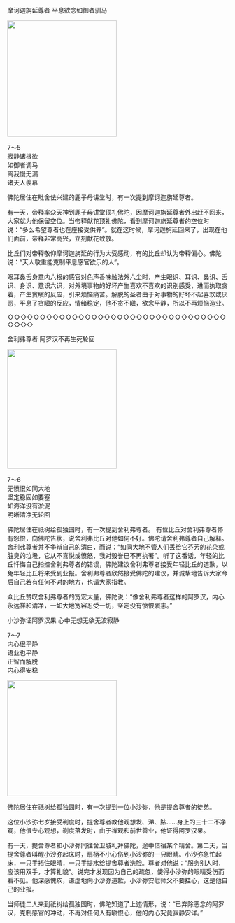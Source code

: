 摩诃迦旃延尊者 平息欲念如御者驯马

<div class="e2">
<img src="images/fjj-33-4.jpg" width="250" height="266"/>
<div>
 <p class="p13-5">7～5<br>
 寂静诸根欲<br>
 如御者调马<br>
 离我慢无漏<br>
 诸天人羡慕</p> 
</div>
</div>



佛陀居住在毗舍佉兴建的鹿子母讲堂时，有一次提到摩诃迦旃延尊者。

有一天，帝释率众天神到鹿子母讲堂顶礼佛陀，因摩诃迦旃延尊者外出赶不回来，大家就为他保留空位。当帝释献花顶礼佛陀，看到摩诃迦旃延尊者的空位时说：“多么希望尊者也在座接受供养”。就在这时候，摩诃迦旃延回来了，出现在他们面前，帝释非常高兴，立刻献花致敬。

比丘们对帝释敬仰摩诃迦旃延的行为大受感动，有的比丘却认为帝释偏心。佛陀说：“天人敬重能克制平息感官欲乐的人”。

眼耳鼻舌身意内六根的感官对色声香味触法外六尘时，产生眼识、耳识、鼻识、舌识、身识、意识六识，对外境事物的好坏产生喜欢不喜欢的识别感受，进而执取贪着，产生贪瞋的反应，引来烦恼痛苦。解脱的圣者由于对事物的好坏不起喜欢或厌恶，平息了贪瞋的反应，情绪稳定，他不贪不瞋，欲念平静，所以不再烦恼造业。

◇◇◇◇◇◇◇◇◇◇◇◇◇◇◇◇◇◇◇◇◇◇◇◇◇◇◇◇◇◇◇◇◇◇◇◇◇◇

舍利弗尊者 阿罗汉不再生死轮回

<div class="e2">
<img src="images/fjj-33-5.jpg" width="250" height="274"/>
<div>
 <p class="p13-5">7～6<br>
 无愤恨如同大地<br>
 坚定稳固如要塞<br>
 如海洋没有淤泥<br>
 明晰清净无轮回</p> 
</div>
</div>

佛陀居住在祇树给孤独园时，有一次提到舍利弗尊者。 有位比丘对舍利弗尊者怀有怨恨，向佛陀告状，说舍利弗比丘对他如何不好。佛陀请舍利弗尊者自己解释。舍利弗尊者并不争辩自己的清白，而说：“如同大地不管人们丢给它芬芳的花朵或脏臭的垃圾，它从不喜悦或愤怒，我对毁誉已不再执著”。听了这番话，年轻的比丘忏悔自己指控舍利弗尊者的错误，佛陀建议舍利弗尊者接受年轻比丘的道歉，以免年轻比丘将来受到业报。舍利弗尊者欣然接受佛陀的建议，并诚挚地告诉大家今后自己若有任何不对的地方，也请大家指教。

众比丘赞叹舍利弗尊者的宽宏大量，佛陀说：“像舍利弗尊者这样的阿罗汉，内心永远祥和清净，一如大地宽容忍受一切，坚定没有愤恨瞋恚。”

小沙弥证阿罗汉果 心中无想无欲无波寂静

<div class="e2">
<div>
 <p class="p13-5">7～7<br>
 内心很平静<br>
 语业也平静<br>
 正智而解脱<br>
 内心得安稳</p> 
</div>
<img src="images/fjj-33-3.jpg" width="250" height="265"/>
</div>

佛陀居住在祇树给孤独园时，有一次提到一位小沙弥，他是提舍尊者的徒弟。

这位小沙弥七岁接受剃度时，提舍尊者教他观想发、涕、脓……身上的三十二不净观，他很专心观想，剃度落发时，由于禅观和前世善业，他证得阿罗汉果。

有一天，提舍尊者和小沙弥同往舍卫城礼拜佛陀，途中借宿某个精舍。第二天，当提舍尊者叫醒小沙弥起床时，扇柄不小心伤到小沙弥的一只眼睛。小沙弥急忙起床，一只手捂住眼晴，一只手提水给提舍尊者洗脸。尊者对他说：“服务别人时，应该用双手，才算礼貌”。说完才发现因为自己的疏忽，使得小沙弥的眼晴受伤而看不见。他深感愧疚，谦虚地向小沙弥道歉，小沙弥安慰师父不要挂心，这是他自己的业报。

当师徒二人来到祇树给孤独园时，佛陀知道了上述情形，说：“已弃除恶念的阿罗汉，克制感官的冲动，不再对任何人有瞋恨心，他的内心究竟寂静安详。”

